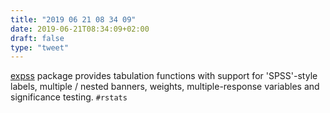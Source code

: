 ```yaml
---
title: "2019 06 21 08 34 09"
date: 2019-06-21T08:34:09+02:00
draft: false
type: "tweet"
---
```

[expss](https://github.com/mattdowle/expss) package provides tabulation functions with support for 'SPSS'-style labels, multiple / nested banners, weights, multiple-response variables and significance testing. `#rstats`
